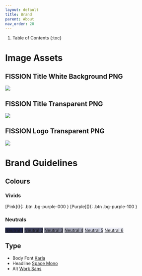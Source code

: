 ```yaml
---
layout: default
title: Brand
parent: About
nav_order: 20
---
```


1. Table of Contents
{:toc}

# Image Assets

## FISSION Title White Background PNG

![](https://s3-ca-central-1.amazonaws.com/images.spade.builders/uploads/upload_d0e2a4d44acf975c9b748ce7d47f5a94.png)

## FISSION Title Transparent PNG

![](https://s3-ca-central-1.amazonaws.com/images.spade.builders/uploads/upload_55c7620948a74acb1228d308491e3439.png)

## FISSION Logo Transparent PNG

![](https://s3-ca-central-1.amazonaws.com/images.spade.builders/uploads/upload_4b96958ac61e2564e2c971617bb14b29.png)

# Brand Guidelines

## Colours

### Vivids

<span class="fs-6">
[Pink](){: .btn .bg-purple-000 }
</span>


<span class="fs-6">
[Purple](){: .btn .bg-purple-100 }
</span>

### Neutrals

<span class="fs-6">
<a href="" style="background-color: #1E2347;" class="btn">Neutral 1</a>
</span>

<span class="fs-6">
<a href="" style="background-color: #3E415C;" class="btn">Neutral 2</a>
</span>

<span class="fs-6">
<a href="" style="background-color: #787A8F;" class="btn">Neutral 3</a>
</span>

<span class="fs-6">
<a href="" style="background-color: #A5A7B8;" class="btn">Neutral 4</a>
</span>

<span class="fs-6">
<a href="" style="background-color: #CED0E0;" class="btn">Neutral 5</a>
</span>

<span class="fs-6">
<a href="" style="background-color: #EBECF5;" class="btn">Neutral 6</a>
</span>

## Type

* Body Font [Karla](https://fonts.google.com/specimen/Karla)
* Headline [Space Mono](https://fonts.google.com/specimen/Space+Mono)
* Alt [Work Sans](https://fonts.google.com/specimen/Work+Sans)



